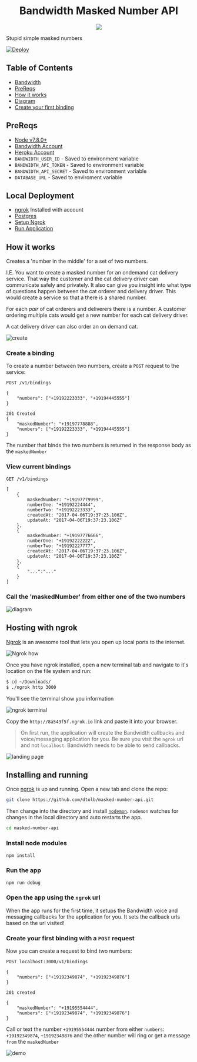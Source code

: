 <div align="center">

# Bandwidth Masked Number API

<a href="http://dev.bandwidth.com"><img src="https://s3.amazonaws.com/bwdemos/BW-VMP.png"/></a>
</div>

Stupid simple masked numbers

[![Deploy](https://www.herokucdn.com/deploy/button.svg)](https://heroku.com/deploy)

## Table of Contents

* [Bandwidth](http://dev.bandwidth.com)
* [PreReqs](#prereqs)
* [How it works](#how-it-works)
 * [Diagram](#call-the-maskednumber-from-either-one-of-the-two-numbers)
* [Create your first binding](#create-your-first-binding)

## PreReqs

* [Node v7.8.0+](https://github.com/nodejs/node/blob/master/doc/changelogs/CHANGELOG_V7.md#7.8.0)
* [Bandwidth Account](http://dev.bandwidth.com)
* [Heroku Account](https://www.heroku.com/)
* `BANDWIDTH_USER_ID` - Saved to environment variable
* `BANDWIDTH_API_TOKEN` - Saved to environment variable
* `BANDWIDTH_API_SECRET` - Saved to environment variable
* `DATABASE_URL` - Saved to enviroment variable

## Local Deployment
* [ngrok](https://ngrok.com/) Installed with account
* [Postgres](http://postgresapp.com/documentation/install.html)
* [Setup Ngrok](#hosting-with-ngrok)
* [Run Application](#installing-and-running)

## How it works
Creates a 'number in the middle' for a set of two numbers.

I.E. You want to create a masked number for an ondemand cat delivery service.  That way the customer and the cat delivery driver can communicate safely and privately.  It also can give you insight into what type of questions happen between the cat orderer and delivery driver.  This would create a service so that a there is a shared number.

For each *pair* of cat orderers and deliverers there is a number. A customer ordering multiple cats would get a new number for each cat delivery driver.

A cat delivery driver can also order an on demand cat.

![create](readme_images/createUI.gif)

### Create a binding

To create a number between two numbers, create a `POST` request to the service:

```http
POST /v1/bindings

{
	"numbers": ["+19192223333", "+19194445555"]
}

201 Created
{
	"maskedNumber": "+19197778888",
	"numbers": ["+19192223333", "+19194445555"]
}
```

The number that binds the two numbers is returned in the response body as the `maskedNumber`

### View current bindings

```http
GET /v1/bindings

[
	{
		maskedNumber: "+19197779999",
		numberOne: "+19192224444",
		numberTwo: "+19192223333",
		createdAt: "2017-04-06T19:37:23.106Z",
		updateAt: "2017-04-06T19:37:23.106Z"
	},
	{
		maskedNumber: "+19197776666",
		numberOne: "+19192222222",
		numberTwo: "+19192227777",
		createdAt: "2017-04-06T19:37:23.106Z",
		updateAt: "2017-04-06T19:37:23.106Z"
	},
	{
		"...":"..."
	}
]
```

### Call the 'maskedNumber' from either one of the two numbers

![diagram](readme_images/how-it-works-diagram.png)

## Hosting with ngrok

[Ngrok](https://ngrok.com) is an awesome tool that lets you open up local ports to the internet.

![Ngrok how](readme_images/ngrok_how.png)

Once you have ngrok installed, open a new terminal tab and navigate to it's location on the file system and run:

```bash
$ cd ~/Downloads/
$ ./ngrok http 3000
```

You'll see the terminal show you information

![ngrok terminal](readme_images/ngrok_terminal.png)

Copy the `http://8a543f5f.ngrok.io` link and paste it into your browser.

> On first run, the application will create the Bandwidth callbacks and voice/messaging application for you.  Be sure you visit the `ngrok` url and not `localhost`. Bandwidth needs to be able to send callbacks.

![landing page](readme_images/landingpage.png)

## Installing and running

Once [ngrok](#hosting-with-ngrok) is up and running. Open a new tab and clone the repo:

```bash
git clone https://github.com/dtolb/masked-number-api.git
```

Then change into the directory and install [`nodemon`](https://www.npmjs.com/package/nodemon).  `nodemon` watches for changes in the local directory and auto restarts the app.

```bash
cd masked-number-api
```

### Install node modules

```bash
npm install
```

### Run the app

```bash
npm run debug
```

### Open the app using the `ngrok` url

When the app runs for the first time, it setups the Bandwidth voice and messaging callbacks for the application for you.  It sets the callback urls based on the url visited!

### Create your first binding with a `POST` request
Now you can create a request to bind two numbers:

```http
POST localhost:3000/v1/bindings

{
	"numbers": ["+19192349874", "+19192349876"]
}

201 created

{
	"maskedNumber": "+19195554444",
	"numbers": ["+19192349874", "+19192349876"]
}
```

Call or text the number `+19195554444` number from either `numbers`: `+19192349874`, `+19192349876` and the other number will ring or get a message `from` the `maskedNumber`

![demo](readme_images/demo.png)

